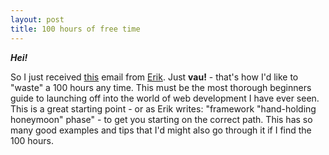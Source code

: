 ```yaml
---
layout: post
title: 100 hours of free time
---
```


***Hei!***

So I just received [this](http://www.vikingcodeschool.com/posts/the-beginner-s-dilemma-your-first-100-hours-of-code) 
email from [Erik](http://www.eriktrautman.com/). Just **vau!** - that's how I'd like to "waste" a 100 hours any time. This must be
the most thorough beginners guide to launching off into the world of web development I have ever seen.
This is a great starting point - or as Erik writes: "framework "hand-holding honeymoon" phase" - to get you starting on the correct 
path. This has so many good examples and tips that I'd might also go through it if I find the 100 hours.
